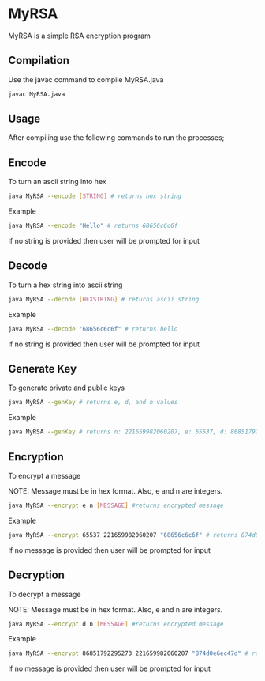 # MyRSA
MyRSA is a simple RSA encryption program

## Compilation
Use the javac command to compile MyRSA.java
```bash
javac MyRSA.java
```

## Usage
After compiling use the following commands to run the processes;

## Encode
To turn an ascii string into hex
```bash
java MyRSA --encode [STRING] # returns hex string
```
Example
```bash
java MyRSA --encode "Hello" # returns 68656c6c6f
```
If no string is provided then user will be prompted for input

## Decode
To turn a hex string into ascii string
```bash
java MyRSA --decode [HEXSTRING] # returns ascii string
```
Example
```bash
java MyRSA --decode "68656c6c6f" # returns hello
```
If no string is provided then user will be prompted for input

## Generate Key
To generate private and public keys
```bash
java MyRSA --genKey # returns e, d, and n values
```
Example
```bash
java MyRSA --genKey # returns n: 221659982060207, e: 65537, d: 86851792295273
```

## Encryption
To encrypt a message

NOTE: Message must be in hex format. Also, e and n are integers.
```bash
java MyRSA --encrypt e n [MESSAGE] #returns encrypted message
```
Example
```bash
java MyRSA --encrypt 65537 221659982060207 "68656c6c6f" # returns 874d0e6ec47d
```
If no message is provided then user will be prompted for input

## Decryption
To decrypt a message

NOTE: Message must be in hex format. Also, e and n are integers.
```bash
java MyRSA --encrypt d n [MESSAGE] #returns encrypted message
```
Example
```bash
java MyRSA --encrypt 86851792295273 221659982060207 "874d0e6ec47d" # returns 0068656c6c6f
```
If no message is provided then user will be prompted for input